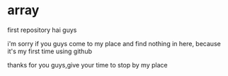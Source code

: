 # array
first repository
hai guys
 
i'm sorry if you guys come to my place and find nothing in here, because it's my first time using github
 
thanks for you guys,give your time to stop by my place
